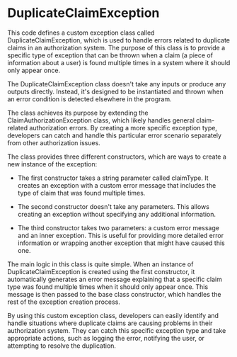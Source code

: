 # DuplicateClaimException

This code defines a custom exception class called DuplicateClaimException, which is used to handle errors related to duplicate claims in an authorization system. The purpose of this class is to provide a specific type of exception that can be thrown when a claim (a piece of information about a user) is found multiple times in a system where it should only appear once.

The DuplicateClaimException class doesn't take any inputs or produce any outputs directly. Instead, it's designed to be instantiated and thrown when an error condition is detected elsewhere in the program.

The class achieves its purpose by extending the ClaimAuthorizationException class, which likely handles general claim-related authorization errors. By creating a more specific exception type, developers can catch and handle this particular error scenario separately from other authorization issues.

The class provides three different constructors, which are ways to create a new instance of the exception:

- The first constructor takes a string parameter called claimType. It creates an exception with a custom error message that includes the type of claim that was found multiple times.

- The second constructor doesn't take any parameters. This allows creating an exception without specifying any additional information.

- The third constructor takes two parameters: a custom error message and an inner exception. This is useful for providing more detailed error information or wrapping another exception that might have caused this one.

The main logic in this class is quite simple. When an instance of DuplicateClaimException is created using the first constructor, it automatically generates an error message explaining that a specific claim type was found multiple times when it should only appear once. This message is then passed to the base class constructor, which handles the rest of the exception creation process.

By using this custom exception class, developers can easily identify and handle situations where duplicate claims are causing problems in their authorization system. They can catch this specific exception type and take appropriate actions, such as logging the error, notifying the user, or attempting to resolve the duplication.